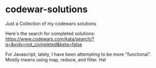# codewar-solutions

Just a Collection of my codewars solutions


Here's the search for completed solutions:
https://www.codewars.com/kata/search/?q=&xids=not_completed&beta=false

For Javascript, lately, I have been attempting to be more "functional". Mostly means using map, reduce, and filter. Ha!